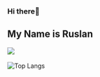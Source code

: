 ### Hi there👋
## My Name is Ruslan

![](https://komarev.com/ghpvc/?username=ruslanguliyev)
<br/>
<br/>
![Top Langs](https://github-readme-stats.vercel.app/api/top-langs/?username=ruslanguliyev&layout=compact)
